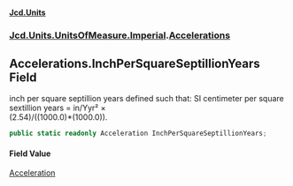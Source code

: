 #### [Jcd.Units](index.md 'index')
### [Jcd.Units.UnitsOfMeasure.Imperial](Jcd.Units.UnitsOfMeasure.Imperial.md 'Jcd.Units.UnitsOfMeasure.Imperial').[Accelerations](Accelerations.md 'Jcd.Units.UnitsOfMeasure.Imperial.Accelerations')

## Accelerations.InchPerSquareSeptillionYears Field

inch per square septillion years defined such that: SI centimeter per square sextillion years = in/Yyr² ×  
(2.54)/((1000.0)*(1000.0)).

```csharp
public static readonly Acceleration InchPerSquareSeptillionYears;
```

#### Field Value
[Acceleration](Acceleration.md 'Jcd.Units.UnitTypes.Acceleration')